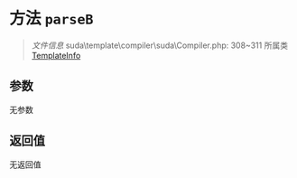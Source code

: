 # 方法 `parseB`

> *文件信息* suda\template\compiler\suda\Compiler.php: 308~311
> 所属类 [TemplateInfo](../TemplateInfo.md)




## 参数


无参数


## 返回值

无返回值
